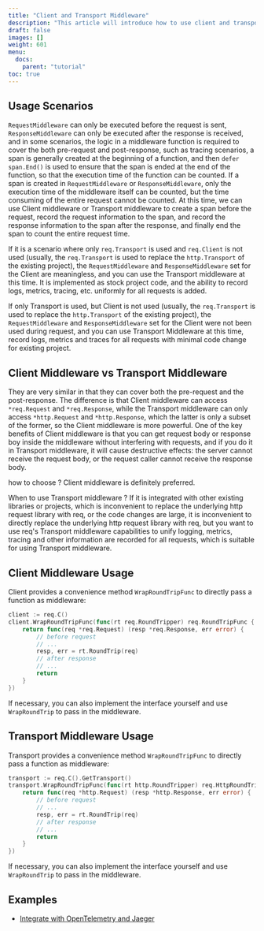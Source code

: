 ```yaml
---
title: "Client and Transport Middleware"
description: "This article will introduce how to use client and transport middleware."
draft: false
images: []
weight: 601
menu:
  docs:
    parent: "tutorial"
toc: true
---
```


## Usage Scenarios

`RequestMiddleware` can only be executed before the request is sent, `ResponseMiddleware` can only be executed after the response is received, and in some scenarios, the logic in a middleware function is required to cover the both pre-request and post-response, such as tracing scenarios, a span is generally created at the beginning of a function, and then `defer span.End()` is used to ensure that the span is ended at the end of the function, so that the execution time of the function can be counted. If a span is created in `RequestMiddleware` or `ResponseMiddleware`, only the execution time of the middleware itself can be counted, but the time consuming of the entire request cannot be counted. At this time, we can use Client middleware or Transport middleware to create a span before the request, record the request information to the span, and record the response information to the span after the response, and finally end the span to count the entire request time.

If it is a scenario where only `req.Transport` is used and `req.Client` is not used (usually, the `req.Transport` is used to replace the `http.Transport` of the existing project), the `RequestMiddleware` and `ResponseMiddleware` set for the Client are meaningless, and you can use the Transport middleware at this time. It is implemented as stock project code, and the ability to record logs, metrics, tracing, etc. uniformly for all requests is added.

If only Transport is used, but Client is not used (usually, the `req.Transport` is used to replace the `http.Transport` of the existing project), the `RequestMiddleware` and `ResponseMiddleware` set for the Client were not been used during request, and you can use Transport Middleware at this time, record logs, metrics and traces for all requests with minimal code change for existing project.

## Client Middleware vs Transport Middleware

They are very similar in that they can cover both the pre-request and the post-response. The difference is that Client middleware can access `*req.Request` and `*req.Response`, while the Transport middleware can only access `*http.Request` and `*http.Response`, which the latter is only a subset of the former, so the Client middleware is more powerful. One of the key benefits of Client middleware is that you can get request body or response boy inside the middleware without interfering with requests, and if you do it in Transport middleware, it will cause destructive effects: the server cannot receive the request body, or the request caller cannot receive the response body.

how to choose ? Client middleware is definitely preferred.

When to use Transport middleware ? If it is integrated with other existing libraries or projects, which is inconvenient to replace the underlying http request library with req, or the code changes are large, it is inconvenient to directly replace the underlying http request library with req, but you want to use req's Transport middleware capabilities to unify logging, metrics, tracing and other information are recorded for all requests, which is suitable for using Transport middleware.

## Client Middleware Usage

Client provides a convenience method `WrapRoundTripFunc` to directly pass a function as middleware:

```go
client := req.C()
client.WrapRoundTripFunc(func(rt req.RoundTripper) req.RoundTripFunc {
	return func(req *req.Request) (resp *req.Response, err error) {
		// before request
		// ...
		resp, err = rt.RoundTrip(req)
		// after response
		// ...
		return
	}
})
```

If necessary, you can also implement the interface yourself and use `WrapRoundTrip` to pass in the middleware.

## Transport Middleware Usage

Transport provides a convenience method `WrapRoundTripFunc` to directly pass a function as middleware:

```go
transport := req.C().GetTransport()
transport.WrapRoundTripFunc(func(rt http.RoundTripper) req.HttpRoundTripFunc {
	return func(req *http.Request) (resp *http.Response, err error) {
		// before request
		// ...
		resp, err = rt.RoundTrip(req)
		// after response
		// ...
		return
	}
})
```

If necessary, you can also implement the interface yourself and use `WrapRoundTrip` to pass in the middleware.

## Examples

* [Integrate with OpenTelemetry and Jaeger](../../examples/integrate-opentelemetry-and-jaeger/)
